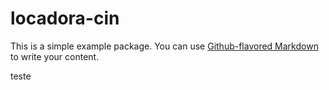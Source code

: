 # locadora-cin

This is a simple example package. You can use
[Github-flavored Markdown](https://guides.github.com/features/mastering-markdown/)
to write your content.

teste
